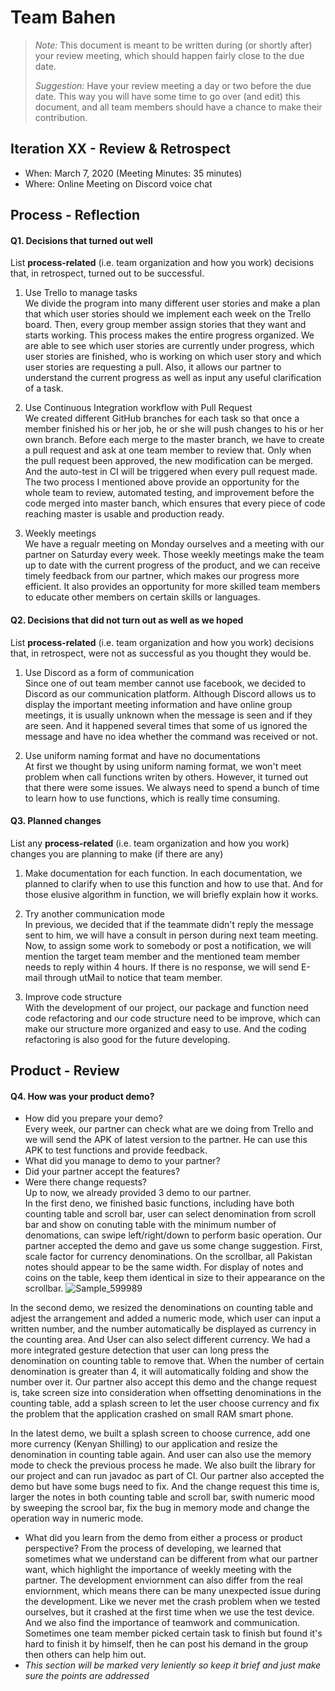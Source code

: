 # Team Bahen

 > _Note:_ This document is meant to be written during (or shortly after) your review meeting, which should happen fairly close to the due date.      
 >      
 > _Suggestion:_ Have your review meeting a day or two before the due date. This way you will have some time to go over (and edit) this document, and all team members should have a chance to make their contribution.


## Iteration XX - Review & Retrospect

 * When: March 7, 2020 (Meeting Minutes: 35 minutes)
 * Where: Online Meeting on Discord voice chat

## Process - Reflection


#### Q1. Decisions that turned out well

List **process-related** (i.e. team organization and how you work) decisions that, in retrospect, turned out to be successful.

 1. Use Trello to manage tasks  
 We divide the program into many different user stories and make a plan that which user stories should we implement each week on the Trello board. Then, every group member assign stories that they want and starts working. This process makes the entire progress organized. We are able to see which user stories are currently under progress, which user stories are finished, who is working on which user story and which user stories are requesting a pull. Also, it allows our partner to understand the current progress as well as input any useful clarification of a task.  
 
 2. Use Continuous Integration workflow with Pull Request  
We created different GitHub branches for each task so that once a member finished his or her job, he or she will push changes to his or her own branch. Before each merge to the master branch, we have to create a pull request and ask at one team member to review that. Only when the pull request been approved, the new modification can be merged. And the auto-test in CI will be triggered when every pull request made. The two process I mentioned above provide an opportunity for the whole team to review, automated testing, and improvement before the code merged into master banch, which ensures that every piece of code reaching master is usable and production ready.  

 3. Weekly meetings  
 We have a regualr meeting on Monday ourselves and a meeting with our partner on Saturday every week. Those weekly meetings make the team up to date with the current progress of the product, and we can receive timely feedback from our partner, which makes our progress more efficient. It also provides an opportunity for more skilled team members to educate other members on certain skills or languages.  
 
 
#### Q2. Decisions that did not turn out as well as we hoped
List **process-related** (i.e. team organization and how you work) decisions that, in retrospect, were not as successful as you thought they would be.

 1. Use Discord as a form of communication  
 Since one of out team member cannot use facebook, we decided to Discord as our communication platform. Although Discord allows us to display the important meeting information and have online group meetings, it is usually unknown when the message is seen and if they are seen. And it happened several times that some of us ignored the message and have no idea whether the command was received or not.
 
 2. Use uniform naming format and have no documentations  
 At first we thought by using uniform naming format, we won't meet problem when call functions writen by others. However, it turned out that there were some issues. We always need to spend a bunch of time to learn how to use functions, which is really time consuming.



#### Q3. Planned changes

List any **process-related** (i.e. team organization and how you work) changes you are planning to make (if there are any)

 1. Make documentation for each function.
 In each documentation, we planned to clarify when to use this function and how to use that. And for those elusive algorithm in function, we will briefly explain how it works.  
 
 2. Try another communication mode  
 In previous, we decided that if the teammate didn't reply the message sent to him, we will have a consult in person during next team meeting. Now, to assign some work to somebody or post a notification, we will mention the target team member and the mentioned team member needs to reply within 4 hours. If there is no response, we will send E-mail through utMail to notice that team member.  
 
 3. Improve code structure  
 With the development of our project, our package and function need code refactoring and our code structure need to be improve, which can make our structure more organized and easy to use. And the coding refactoring is also good for the future developing.


## Product - Review

#### Q4. How was your product demo?
 * How did you prepare your demo?  
 Every week, our partner can check what are we doing from Trello and we will send the APK of latest version to the partner. He can use this APK to test functions and provide feedback.   
 * What did you manage to demo to your partner?
 * Did your partner accept the features?  
 * Were there change requests?  
 Up to now, we already provided 3 demo to our partner.  
 In the first deno, we finished basic functions, including have both counting table and scroll bar, user can select denomination from scroll bar and show on conuting table with the minimum number of denomations, can swipe left/right/down to perform basic operation. Our partner accepted the demo and gave us some change suggestion. First, scale factor for currency denominations. On the scrollbar, all Pakistan notes should appear to be the same width. For display of notes and coins on the table, keep them identical in size to their appearance on the scrollbar.
 ![Sample_599989](https://user-images.githubusercontent.com/46569172/76153112-79ea1900-6095-11ea-8139-baad812e02e8.png)  
 
 In the second demo, we resized the denominations on counting table and adjest the arrangement and added a numeric mode, which user can input a written number, and the number automatically be displayed as currency in the counting area. And User can also select different currency. We had a more integrated gesture detection that user can long press the denomination on counting table to remove that. When the number of certain denomination is greater than 4, it will automatically folding and show the number over it. Our partner also accept this demo and the change request is, take screen size into consideration when offsetting denominations in the counting table, add a splash screen to let the user choose currency and fix the problem that the application crashed on small RAM smart phone.  
 
 In the latest demo, we built a splash screen to choose currence, add one more currency (Kenyan Shilling) to our application and resize the denomination in counting table again. And user can also use the memory mode to check the previous process he made. We also built the library for our project and can run javadoc as part of CI. Our partner also accepted the demo but have some bugs need to fix. And the change request this time is, larger the notes in both counting table and scroll bar, swith numeric mood by sweeping the scrool bar, fix the bug in memory mode and change the operation way in numeric mode.
 * What did you learn from the demo from either a process or product perspective?
 From the process of developing, we learned that sometimes what we understand can be different from what our partner want, which highlight the importance of weekly meeting with the partner. The development enviornment can also differ from the real enviornment, which means there can be many unexpected issue during the development. Like we never met the crash problem when we tested ourselves, but it crashed at the first time when we use the test device. And we also find the importance of teamwork and communication. Sometimes one team member picked certain task to finish but found it's hard to finish it by himself, then he can post his demand in the group then others can help him out.
 * *This section will be marked very leniently so keep it brief and just make sure the points are addressed*

